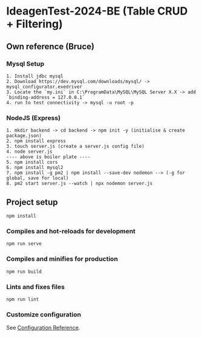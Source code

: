# IdeagenTest-2024-BE (Table CRUD + Filtering)

## Own reference (Bruce)

### Mysql Setup
```
1. Install jdbc mysql 
2. Download https://dev.mysql.com/downloads/mysql/ -> mysql_configurator.exedriver
3. Locate the `my.ini` in C:\ProgramData\MySQL\MySQL Server X.X -> add `binding-address = 127.0.0.1`
4. run to test connectivity -> mysql -u root -p
```

### NodeJS (Express)
```
1. mkdir backend -> cd backend -> npm init -y (initialise & create package.json)
2. npm install express
3. touch server.js (create a server.js config file)
4. node server.js
---- above is boiler plate ----
5. npm install cors
6. npm install mysql2
7. npm install -g pm2 | npm install --save-dev nodemon --> (-g for global, save for local)
8. pm2 start server.js --watch | npx nodemon server.js
```

## Project setup
```
npm install
```

### Compiles and hot-reloads for development
```
npm run serve
```

### Compiles and minifies for production
```
npm run build
```

### Lints and fixes files
```
npm run lint
```

### Customize configuration
See [Configuration Reference](https://cli.vuejs.org/config/).